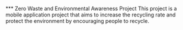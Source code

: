 *** Zero Waste and Environmental Awareness Project
This project is a mobile application project that aims to increase the recycling rate and protect the environment by encouraging people to recycle.
